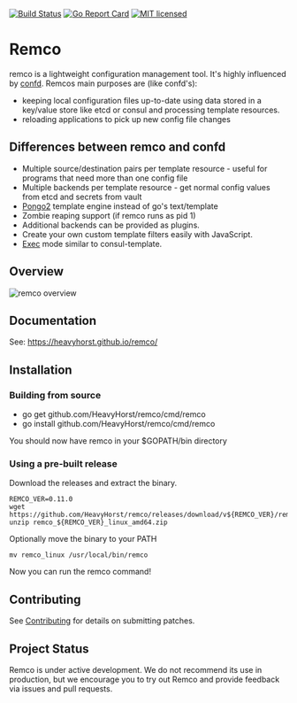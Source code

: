 [![Build Status](https://travis-ci.org/HeavyHorst/remco.svg?branch=master)](https://travis-ci.org/HeavyHorst/remco) [![Go Report Card](https://goreportcard.com/badge/github.com/HeavyHorst/remco)](https://goreportcard.com/report/github.com/HeavyHorst/remco) [![MIT licensed](https://img.shields.io/badge/license-MIT-blue.svg)](https://raw.githubusercontent.com/HeavyHorst/remco/master/LICENSE)

# Remco

remco is a lightweight configuration management tool. It's highly influenced by [confd](https://github.com/kelseyhightower/confd).
Remcos main purposes are (like confd's):

  - keeping local configuration files up-to-date using data stored in a key/value store like etcd or consul and processing template resources.
  - reloading applications to pick up new config file changes

## Differences between remco and confd

   - Multiple source/destination pairs per template resource - useful for programs that need more than one config file
   - Multiple backends per template resource - get normal config values from etcd and secrets from vault
   - [Pongo2](https://github.com/flosch/pongo2) template engine instead of go's text/template
   - Zombie reaping support (if remco runs as pid 1)
   - Additional backends can be provided as plugins.
   - Create your own custom template filters easily with JavaScript.
   - [Exec](https://heavyhorst.github.io/remco/details/exec-mode/) mode similar to consul-template.

## Overview
![remco overview](https://cdn.rawgit.com/HeavyHorst/remco/master/docs/images/Remco-overview.svg)

## Documentation 

See: https://heavyhorst.github.io/remco/

## Installation
### Building from source

  - go get github.com/HeavyHorst/remco/cmd/remco
  - go install github.com/HeavyHorst/remco/cmd/remco

  You should now have remco in your $GOPATH/bin directory

### Using a pre-built release

Download the releases and extract the binary.
```
REMCO_VER=0.11.0
wget https://github.com/HeavyHorst/remco/releases/download/v${REMCO_VER}/remco_${REMCO_VER}_linux_amd64.zip
unzip remco_${REMCO_VER}_linux_amd64.zip
```

Optionally move the binary to your PATH

```
mv remco_linux /usr/local/bin/remco
```

Now you can run the remco command!

## Contributing

See [Contributing](https://github.com/HeavyHorst/remco/blob/master/CONTRIBUTING) for details on submitting patches.

## Project Status

Remco is under active development. We do not recommend its use in production, but we encourage you to try out Remco and provide feedback via issues and pull requests.

